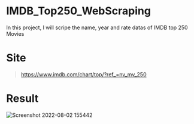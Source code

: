# IMDB_Top250_WebScraping
In this project, I will scripe the name, year and rate datas of IMDB top 250 Movies
# Site
> https://www.imdb.com/chart/top/?ref_=nv_mv_250
# Result
![Screenshot 2022-08-02 155442](https://user-images.githubusercontent.com/97388983/182379703-0407cfe1-03cd-404a-9934-d7e4f4010a0f.png)
